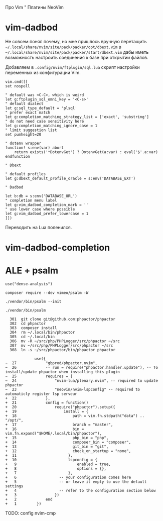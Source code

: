 Про Vim " Плагины NeoVim


# vim-dadbod

Не совсем понял почему, но мне пришлось вручную перетащить `~/.local/share/nvim/site/pack/packer/opt/dbext.vim` в `~/.local/share/nvim/site/pack/packer/start/dbext.vim` дабы иметь возможность настроить соединения к базе при открытии файлов.

Добавляем в `.config/nvim/ftplugin/sql.lua` скрипт настройки переменных из конфигурации Vim. 

```
vim.cmd([[
set nospell

" default was <C-C>, which is weird
let g:ftplugin_sql_omni_key = '<C-s>'
" default dialect
let g:sql_type_default = 'plsql'
" prefer exact match
let g:completion_matching_strategy_list = ['exact', 'substring']
" do not need case sensitivity here
let g:completion_matching_ignore_case = 1
" limit suggestion list
set pumheight=20

" dotenv wrapper
function! s:env(var) abort
	return exists('*DotenvGet') ? DotenvGet(a:var) : eval('$'.a:var)
endfunction

" Dbext

" default profiles
let g:dbext_default_profile_oracle = s:env('DATABASE_EXT')

" Dadbod

let b:db = s:env('DATABASE_URL')
" completion menu label
let g:vim_dadbod_completion_mark = ''
" use lower case where possible
let g:vim_dadbod_prefer_lowercase = 1
]])

```

Переводить на Lua поленился.

# vim-dadbod-completion

# ALE + psalm

```
use("dense-analysis")

composer require --dev vimeo/psalm -W

./vendor/bin/psalm --init

./vendor/bin/psalm

  301  git clone git@github.com:phpactor/phpactor
  302  cd phpactor
  303  composer install
  304  rm ~/.local/bin/phpactor
  305  cd ~/.local/bin
  306  mv -R ~/src/php/PHPLogger/src/phpactor ~/src
  307  mv ~/src/php/PHPLogger/src/phpactor ~/src
  308  ln -s ~/src/phpactor/bin/phpactor phpactor

             use({
~  27             "gbprod/phpactor.nvim",
~  26             -- run = require("phpactor.handler.update"), -- To install/update phpactor when installing this plugin
~  25             requires = {
~  24                 "nvim-lua/plenary.nvim", -- required to update phpactor
~  23                 "neovim/nvim-lspconfig" -- required to automaticly register lsp serveur
+  22             },
+  21             config = function()
+  20                 require("phpactor").setup({
+  19                     install = {
+  18                         path = vim.fn.stdpath("data") .. "/opt/",
+  17                         branch = "master",
+  16                         bin = vim.fn.expand("$HOME/.local/bin/phpactor"),
+  15                         php_bin = "php",
+  14                         composer_bin = "composer",
+  13                         git_bin = "git",
+  12                         check_on_startup = "none",
+  11                       },
+  10                       lspconfig = {
+   9                           enabled = true,
+   8                           options = {},
+   7                       },
+   6                   -- your configuration comes here
+   5                   -- or leave it empty to use the default settings
+   4                   -- refer to the configuration section below
+   3                 })
+   2             end
+   1         })

```

TODO: config nvim-cmp
